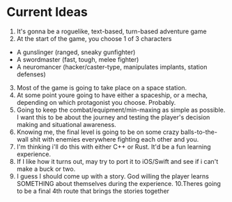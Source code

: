 # Current Ideas
1. It's gonna be a roguelike, text-based, turn-based adventure game
2. At the start of the game, you choose 1 of 3 characters
  - A gunslinger  (ranged, sneaky gunfighter)
  - A swordmaster (fast, tough, melee fighter)
  - A neuromancer (hacker/caster-type, manipulates implants, station defenses)
3. Most of the game is going to take place on a space station.
4. At some point youre going to have either a spaceship, or a mecha, depending on which protagonist you choose. Probably.
5. Going to keep the combat/equipment/min-maxing as simple as possible. I want this to be about the journey and testing the player's decision making and situational awareness.
6. Knowing me, the final level is going to be on some crazy balls-to-the-wall shit with enemies everywhere fighting each other and you.
7. I'm thinking i'll do this with either C++ or Rust. It'd be a fun learning experience.
8. If I like how it turns out, may try to port it to iOS/Swift and see if i can't make a buck or two. 
9. I guess I should come up with a story. God willing the player learns SOMETHING about themselves during the experience.
10.Theres going to be a final 4th route that brings the stories together
